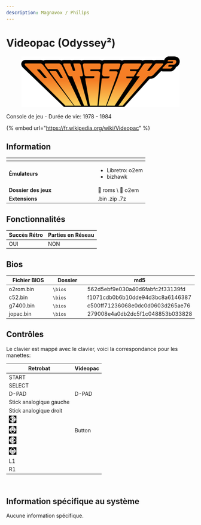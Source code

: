 ```yaml
---
description: Magnavox / Philips
---
```


# Videopac (Odyssey²)

<div align="left">

<figure><img src="https://raw.githubusercontent.com/fabricecaruso/es-theme-carbon/52ff37c9e265587d006945a2ba695b5a962b3a3d/art/logos/odyssey2.svg" alt=""><figcaption></figcaption></figure>

</div>

Console de jeu - Durée de vie: 1978 - 1984

{% embed url="https://fr.wikipedia.org/wiki/Videopac" %}

## Information

<table data-header-hidden><thead><tr><th width="224"></th><th></th></tr></thead><tbody><tr><td><strong>Émulateurs</strong></td><td><ul><li>Libretro: o2em</li><li>bizhawk</li></ul></td></tr><tr><td><strong>Dossier des jeux</strong></td><td><span data-gb-custom-inline data-tag="emoji" data-code="1f4c2">📂</span> roms \ <span data-gb-custom-inline data-tag="emoji" data-code="1f4c2">📂</span> o2em</td></tr><tr><td><strong>Extensions</strong></td><td>.bin .zip .7z</td></tr></tbody></table>

## Fonctionnalités

| Succès Rétro | Parties en Réseau |
| ------------ | ----------------- |
| OUI          | NON               |

## Bios

<table><thead><tr><th width="224">Fichier BIOS</th><th width="169">Dossier</th><th>md5</th></tr></thead><tbody><tr><td>o2rom.bin</td><td><code>\bios</code></td><td>562d5ebf9e030a40d6fabfc2f33139fd</td></tr><tr><td>c52.bin</td><td><code>\bios</code></td><td>f1071cdb0b6b10dde94d3bc8a6146387</td></tr><tr><td>g7400.bin</td><td><code>\bios</code></td><td>c500ff71236068e0dc0d0603d265ae76</td></tr><tr><td>jopac.bin</td><td><code>\bios</code></td><td>279008e4a0db2dc5f1c048853b033828</td></tr></tbody></table>

## Contrôles

Le clavier est mappé avec le clavier, voici la correspondance pour les manettes:

| Retrobat                                       | Videopac |
| ---------------------------------------------- | -------- |
| START                                          |          |
| SELECT                                         |          |
| D-PAD                                          | D-PAD    |
| Stick analogique gauche                        |          |
| Stick analogique droit                         |          |
| ![](<../../../.gitbook/assets/image (32).png>) |          |
| ![](<../../../.gitbook/assets/image (19).png>) | Button   |
| ![](<../../../.gitbook/assets/image (6).png>)  |          |
| ![](<../../../.gitbook/assets/image (34).png>) |          |
| L1                                             |          |
| R1                                             |          |

<div align="left">

<figure><img src="https://i.imgur.com/1eW9xUn.png" alt=""><figcaption></figcaption></figure>

</div>

## Information spécifique au système

Aucune information spécifique.
